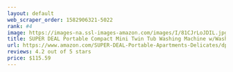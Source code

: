 ```yaml
---
layout: default 
﻿web_scraper_order: 1582906321-5022
rank: #4
image: https://images-na.ssl-images-amazon.com/images/I/81CJrLoJDIL.jpg
title: SUPER DEAL Portable Compact Mini Twin Tub Washing Machine w/Wash and Spin Cycle, Built…
url: https://www.amazon.com/SUPER-DEAL-Portable-Apartments-Delicates/dp/B07B94ZR74/ref=zg_mw_appliances_4?_encoding=UTF8&psc=1&refRID=M7PB36KB41DN6B2Q64BK
reviews: 4.2 out of 5 stars
price: $115.59 
---
```

